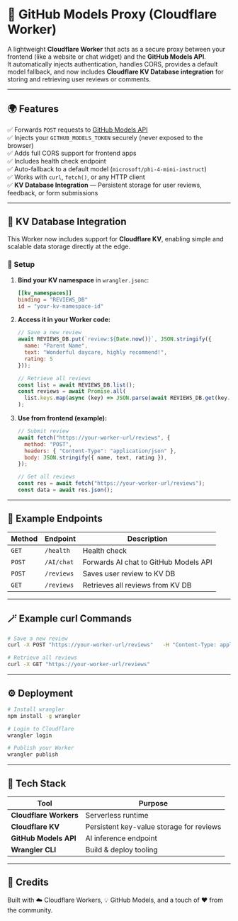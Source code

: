 # 🚀 GitHub Models Proxy (Cloudflare Worker)

A lightweight **Cloudflare Worker** that acts as a secure proxy between your frontend (like a website or chat widget) and the **GitHub Models API**.  
It automatically injects authentication, handles CORS, provides a default model fallback, and now includes **Cloudflare KV Database integration** for storing and retrieving user reviews or comments.

---

## 🌍 Features

✅ Forwards `POST` requests to [GitHub Models API](https://models.github.ai)  
✅ Injects your `GITHUB_MODELS_TOKEN` securely (never exposed to the browser)  
✅ Adds full CORS support for frontend apps  
✅ Includes health check endpoint  
✅ Auto-fallback to a default model (`microsoft/phi-4-mini-instruct`)  
✅ Works with `curl`, `fetch()`, or any HTTP client  
✅ **KV Database Integration** — Persistent storage for user reviews, feedback, or form submissions

---

## 💾 KV Database Integration

This Worker now includes support for **Cloudflare KV**, enabling simple and scalable data storage directly at the edge.

### 🔧 Setup

1. **Bind your KV namespace** in `wrangler.jsonc`:

   ```toml
   [[kv_namespaces]]
   binding = "REVIEWS_DB"
   id = "your-kv-namespace-id"
   ```

2. **Access it in your Worker code:**

   ```js
   // Save a new review
   await REVIEWS_DB.put(`review:${Date.now()}`, JSON.stringify({
     name: "Parent Name",
     text: "Wonderful daycare, highly recommend!",
     rating: 5
   }));

   // Retrieve all reviews
   const list = await REVIEWS_DB.list();
   const reviews = await Promise.all(
     list.keys.map(async (key) => JSON.parse(await REVIEWS_DB.get(key.name)))
   );
   ```

3. **Use from frontend (example):**

   ```js
   // Submit review
   await fetch("https://your-worker-url/reviews", {
     method: "POST",
     headers: { "Content-Type": "application/json" },
     body: JSON.stringify({ name, text, rating }),
   });

   // Get all reviews
   const res = await fetch("https://your-worker-url/reviews");
   const data = await res.json();
   ```

---

## 🧱 Example Endpoints

| Method | Endpoint | Description |
|--------|-----------|-------------|
| `GET` | `/health` | Health check |
| `POST` | `/AI/chat` | Forwards AI chat to GitHub Models API |
| `POST` | `/reviews` | Saves user review to KV DB |
| `GET` | `/reviews` | Retrieves all reviews from KV DB |

---

## 🪄 Example curl Commands

```bash
# Save a new review
curl -X POST "https://your-worker-url/reviews"   -H "Content-Type: application/json"   -d '{"name": "Jane Doe", "text": "Loved the service!", "rating": 5}'

# Retrieve all reviews
curl -X GET "https://your-worker-url/reviews"
```

---

## ⚙️ Deployment

```bash
# Install wrangler
npm install -g wrangler

# Login to Cloudflare
wrangler login

# Publish your Worker
wrangler publish
```

---

## 🧠 Tech Stack

| Tool | Purpose |
|------|----------|
| **Cloudflare Workers** | Serverless runtime |
| **Cloudflare KV** | Persistent key-value storage for reviews |
| **GitHub Models API** | AI inference endpoint |
| **Wrangler CLI** | Build & deploy tooling |

---

## 🩵 Credits

Built with ☁️ Cloudflare Workers, 💡 GitHub Models, and a touch of ❤️ from the community.
